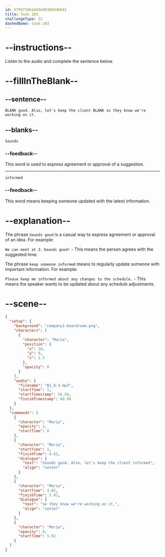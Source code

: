 ```yaml
---
id: 679d73dbda93e96368d4b641
title: Task 103
challengeType: 22
dashedName: task-103
---
```


<!-- (Audio) Maria: Sounds good. Also, let's keep the client informed so they know we're working on it. -->

# --instructions--

Listen to the audio and complete the sentence below.

# --fillInTheBlank--

## --sentence--

`BLANK good. Also, let's keep the client BLANK so they know we're working on it.`

## --blanks--

`Sounds`

### --feedback--

This word is used to express agreement or approval of a suggestion.

---

`informed`

### --feedback--

This word means keeping someone updated with the latest information.

# --explanation--

The phrase `Sounds good` is a casual way to express agreement or approval of an idea. For example:

`We can meet at 3.` `Sounds good!` - This means the person agrees with the suggested time.

The phrase `keep someone informed` means to regularly update someone with important information. For example:

`Please keep me informed about any changes to the schedule.` - This means the speaker wants to be updated about any schedule adjustments.

# --scene--

```json
{
  "setup": {
    "background": "company1-boardroom.png",
    "characters": [
      {
        "character": "Maria",
        "position": {
          "x": 50,
          "y": 0,
          "z": 1.5
        },
        "opacity": 0
      }
    ],
    "audio": {
      "filename": "B1_8-3.mp3",
      "startTime": 1,
      "startTimestamp": 56.56,
      "finishTimestamp": 60.98
    }
  },
  "commands": [
    {
      "character": "Maria",
      "opacity": 1,
      "startTime": 0
    },
    {
      "character": "Maria",
      "startTime": 1,
      "finishTime": 4.02,
      "dialogue": {
        "text": "Sounds good. Also, let's keep the client informed",
        "align": "center"
      }
    },
    {
      "character": "Maria",
      "startTime": 4.02,
      "finishTime": 5.42,
      "dialogue": {
        "text": "so they know we're working on it.",
        "align": "center"
      }
    },
    {
      "character": "Maria",
      "opacity": 0,
      "startTime": 5.92
    }
  ]
}
```
